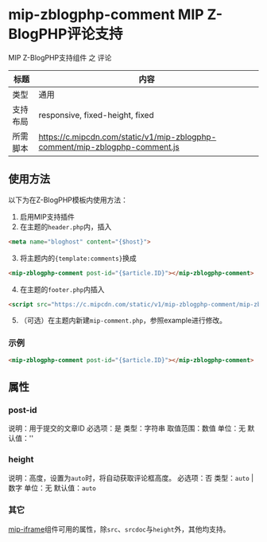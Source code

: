 # mip-zblogphp-comment MIP Z-BlogPHP评论支持

MIP Z-BlogPHP支持组件 之 评论

标题|内容
----|----
类型|通用
支持布局|responsive, fixed-height, fixed
所需脚本|https://c.mipcdn.com/static/v1/mip-zblogphp-comment/mip-zblogphp-comment.js

## 使用方法

以下为在Z-BlogPHP模板内使用方法：
1. 启用MIP支持插件
2. 在主题的``header.php``内，插入
```html
<meta name="bloghost" content="{$host}">
```
3. 将主题内的``{template:comments}``换成
```html
<mip-zblogphp-comment post-id="{$article.ID}"></mip-zblogphp-comment>
```
4. 在主题的``footer.php``内插入
```html
<script src="https://c.mipcdn.com/static/v1/mip-zblogphp-comment/mip-zblogphp-comment.js"></script>
```
5. （可选）在主题内新建``mip-comment.php``，参照example进行修改。

### 示例
```html
<mip-zblogphp-comment post-id="{$article.ID}"></mip-zblogphp-comment>
```

## 属性

### post-id

说明：用于提交的文章ID
必选项：是
类型：字符串
取值范围：数值
单位：无
默认值：''

### height

说明：高度，设置为`auto`时，将自动获取评论框高度。
必选项：否
类型：`auto` | 数字
单位：无
默认值：`auto`

### 其它
[mip-iframe](https://www.mipengine.org/examples/mip/mip-iframe.html)组件可用的属性，除``src``、``srcdoc``与``height``外，其他均支持。

